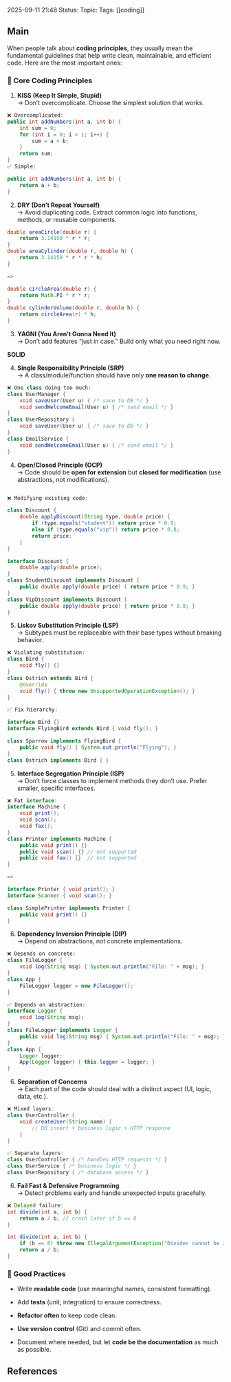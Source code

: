 2025-09-11 21:48
Status: 
Topic: 
Tags: [[coding]]
## Main

When people talk about **coding principles**, they usually mean the fundamental guidelines that help write clean, maintainable, and efficient code. Here are the most important ones:

### 🔑 Core Coding Principles

1. **KISS (Keep It Simple, Stupid)**  
    → Don’t overcomplicate. Choose the simplest solution that works.

```java
❌ Overcomplicated:
public int addNumbers(int a, int b) {
    int sum = 0;
    for (int i = 0; i < 1; i++) {
        sum = a + b;
    }
    return sum;
}
✅ Simple:

public int addNumbers(int a, int b) {
    return a + b;
}
```

2. **DRY (Don’t Repeat Yourself)**  
    → Avoid duplicating code. Extract common logic into functions, methods, or reusable components.
```java
double areaCircle(double r) {
    return 3.14159 * r * r;
}
double areaCylinder(double r, double h) {
    return 3.14159 * r * r * h;
}

=> 

double circleArea(double r) {
    return Math.PI * r * r;
}
double cylinderVolume(double r, double h) {
    return circleArea(r) * h;
}
```

3. **YAGNI (You Aren’t Gonna Need It)**  
    → Don’t add features “just in case.” Build only what you need right now.


**SOLID**

4. **Single Responsibility Principle (SRP)**  
    → A class/module/function should have only **one reason to change**.

```java
❌ One class doing too much:
class UserManager {
    void saveUser(User u) { /* save to DB */ }
    void sendWelcomeEmail(User u) { /* send email */ }
}
class UserRepository {
    void saveUser(User u) { /* save to DB */ }
}
class EmailService {
    void sendWelcomeEmail(User u) { /* send email */ }
}

```
4. **Open/Closed Principle (OCP)**  
    → Code should be **open for extension** but **closed for modification** (use abstractions, not modifications).

```java

❌ Modifying existing code:

class Discount {
    double applyDiscount(String type, double price) {
        if (type.equals("student")) return price * 0.9;
        else if (type.equals("vip")) return price * 0.8;
        return price;
    }
}

interface Discount {
    double apply(double price);
}
class StudentDiscount implements Discount {
    public double apply(double price) { return price * 0.9; }
}
class VipDiscount implements Discount {
    public double apply(double price) { return price * 0.8; }
}
```

5. **Liskov Substitution Principle (LSP)**  
    → Subtypes must be replaceable with their base types without breaking behavior.
```java
❌ Violating substitution:
class Bird {
    void fly() {}
}
class Ostrich extends Bird {
    @Override
    void fly() { throw new UnsupportedOperationException(); }
}

✅ Fix hierarchy:

interface Bird {}
interface FlyingBird extends Bird { void fly(); }

class Sparrow implements FlyingBird {
    public void fly() { System.out.println("Flying"); }
}
class Ostrich implements Bird { }

```
5. **Interface Segregation Principle (ISP)**  
    → Don’t force classes to implement methods they don’t use. Prefer smaller, specific interfaces.

```java
❌ Fat interface:
interface Machine {
    void print();
    void scan();
    void fax();
}
class Printer implements Machine {
    public void print() {}
    public void scan() {} // not supported
    public void fax() {}  // not supported
}

=> 

interface Printer { void print(); }
interface Scanner { void scan(); }

class SimplePrinter implements Printer {
    public void print() {}
}
```

6. **Dependency Inversion Principle (DIP)**  
    → Depend on abstractions, not concrete implementations.

```java
❌ Depends on concrete:
class FileLogger {
    void log(String msg) { System.out.println("File: " + msg); }
}
class App {
    FileLogger logger = new FileLogger();
}

✅ Depends on abstraction:
interface Logger {
    void log(String msg);
}
class FileLogger implements Logger {
    public void log(String msg) { System.out.println("File: " + msg); }
}
class App {
    Logger logger;
    App(Logger logger) { this.logger = logger; }
}
```
6. **Separation of Concerns**  
    → Each part of the code should deal with a distinct aspect (UI, logic, data, etc.).
    
```java
❌ Mixed layers:
class UserController {
    void createUser(String name) {
        // DB insert + business logic + HTTP response
    }
}

✅ Separate layers:
class UserController { /* handles HTTP requests */ }
class UserService { /* business logic */ }
class UserRepository { /* database access */ }
```
6. **Fail Fast & Defensive Programming**  
    → Detect problems early and handle unexpected inputs gracefully.

```java
❌ Delayed failure:
int divide(int a, int b) {
    return a / b; // crash later if b == 0
}

int divide(int a, int b) {
    if (b == 0) throw new IllegalArgumentException("Divider cannot be zero");
    return a / b;
}
```
### 🧹 Good Practices

- Write **readable code** (use meaningful names, consistent formatting).
    
- Add **tests** (unit, integration) to ensure correctness.
    
- **Refactor often** to keep code clean.
    
- **Use version control** (Git) and commit often.
    
- Document where needed, but let **code be the documentation** as much as possible.



## References